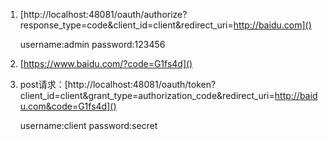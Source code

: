 1. [http://localhost:48081/oauth/authorize?response_type=code&client_id=client&redirect_uri=http://baidu.com]()

    username:admin
    password:123456

2. [https://www.baidu.com/?code=G1fs4d]()

3. post请求：[http://localhost:48081/oauth/token?client_id=client&grant_type=authorization_code&redirect_uri=http://baidu.com&code=G1fs4d]()

    username:client
    password:secret